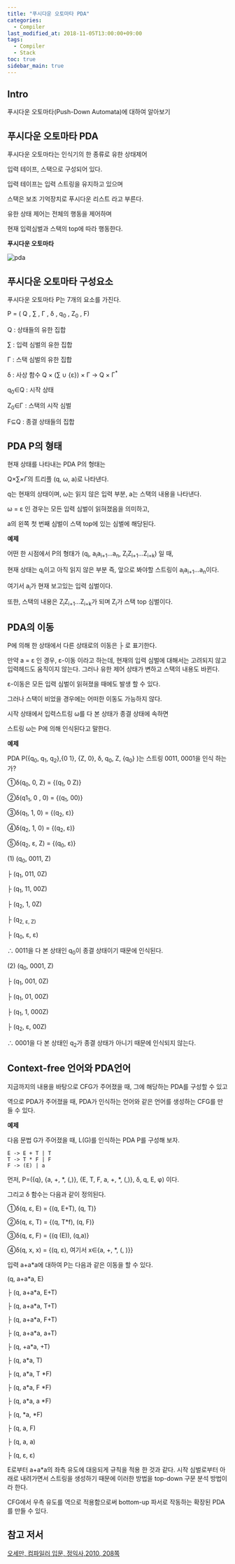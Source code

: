 ```yaml
---
title: "푸시다운 오토마타 PDA"
categories: 
  - Compiler
last_modified_at: 2018-11-05T13:00:00+09:00
tags: 
  - Compiler
  - Stack
toc: true
sidebar_main: true
---
```


## Intro

푸시다운 오토마타(Push-Down Automata)에 대하여 알아보기


## 푸시다운 오토마타 PDA

푸시다운 오토마타는 인식기의 한 종류로 유한 상태제어

입력 테이프, 스택으로 구성되어 있다. 

입력 테이프는 입력 스트링을 유지하고 있으며

스택은 보조 기억장치로 푸시다운 리스트 라고 부른다. 

유한 상태 제어는 전체의 행동을 제어하며 

현재 입력심벌과 스택의 top에 따라 행동한다.

**푸시다운 오토마타**


![pda](https://github.com/lesslate/lesslate.github.io/blob/master/assets/img/compiler/pda/pda.png?raw=true)


## 푸시다운 오토마타 구성요소

푸시다운 오토마타 P는 7개의 요소를 가진다.

P = ( Q , ∑ , Γ , δ , q<sub>0</sub> , Z<sub>0</sub> , F)

Q : 상태들의 유한 집합

∑ : 입력 심벌의 유한 집합

Γ : 스택 심벌의 유한 집합

δ : 사상 함수 Q × (∑ ∪ {ε}) × Γ -> Q × Γ<sup>*</sup>

q<sub>0</sub>∈Q : 시작 상태

Z<sub>0</sub>∈Γ : 스택의 시작 심벌

F⊆Q : 종결 상태들의 집합


## PDA P의 형태

현재 상태를 나타내는 PDA P의 형태는

Q×∑<sup>*</sup>×Γ<sup>*</sup>의 트리플 (q, ω, a)로 나타낸다. 

q는 현재의 상태이며, ω는 읽지 않은 입력 부분, a는 스택의 내용을 나타낸다.

ω = ε 인 경우는 모든 입력 심벌이 읽혀졌음을 의미하고, 

a의 왼쪽 첫 번째 심벌이 스택 top에 있는 심벌에 해당된다.


**예제**

어떤 한 시점에서 P의 형태가 (q<sub>i</sub>, a<sub>i</sub>a<sub>i+1</sub>...a<sub>n</sub>, Z<sub>i</sub>Z<sub>i+1</sub>...Z<sub>i+k</sub>) 일 때, 

현재 상태는 q<sub>i</sub>이고
아직 읽지 않은 부분 즉, 앞으로 봐야할 스트링이 a<sub>i</sub>a<sub>i+1</sub>...a<sub>n</sub>이다.

여기서 a<sub>i</sub>가 현재 보고있는 입력 심벌이다. 

또한, 스택의 내용은 Z<sub>i</sub>Z<sub>i+1</sub>...Z<sub>i+k</sub>가 되며 Z<sub>i</sub>가 스택 top 심벌이다.

## PDA의 이동

P에 의해 한 상태에서 다른 상태로의 이동은 ├ 로 표기한다.

만약 a = ε 인 경우, ε-이동 이라고 하는데, 현재의 입력 심벌에 대해서는 고려되지 않고
입력헤드도 움직이지 않는다. 
그러나 유한 제어 상태가 변하고 스택의 내용도 바뀐다.

ε-이동은 모든 입력 심벌이 읽혀졌을 때에도 발생 할 수 있다. 

그러나 스택이 비었을 경우에는 어떠한 이동도 가능하지 않다.



시작 상태에서 입력스트링 ω를 다 본 상태가 종결 상태에 속하면 

스트링 ω는 P에 의해 인식된다고 말한다.

**예제**


PDA P({q<sub>0</sub>, q<sub>1</sub>, q<sub>2</sub>},{0 1}, {Z, 0}, δ, q<sub>0</sub>, Z, {q<sub>0</sub>} )는 스트링 0011, 0001을 인식 하는가?

①δ(q<sub>0</sub>, 0, Z) = {(q<sub>1</sub>, 0 Z)}

②δ(q1<sub>1</sub>, 0 , 0) = {(q<sub>1</sub>, 00)}

③δ(q<sub>1</sub>, 1, 0) = {(q<sub>2</sub>,  ε)}

④δ(q<sub>2</sub>, 1, 0) = {(q<sub>2</sub>, ε)}

⑤δ(q<sub>2</sub>, ε, Z) = {(q<sub>0</sub>, ε)}

(1) (q<sub>0</sub>, 0011, Z) 

├ (q<sub>1</sub>, 011, 0Z)

├ (q<sub>1</sub>, 11, 00Z)

├ (q<sub>2</sub>, 1, 0Z)

├ (q<sub>2, ε, Z)
    
├ (q<sub>0</sub>, ε, ε)

∴ 0011을 다 본 상태인 q<sub>0</sub>이 종결 상태이기 때문에 인식된다.

(2) (q<sub>0</sub>, 0001, Z)

├ (q<sub>1</sub>, 001, 0Z)

├ (q<sub>1</sub>, 01, 00Z)

├ (q<sub>1</sub>, 1, 000Z)

├ (q<sub>2</sub>, ε, 00Z)

∴ 0001을 다 본 상태인 q<sub>2</sub>가 종결 상태가 아니기 때문에 인식되지 않는다.

## Context-free 언어와 PDA언어

지금까지의 내용을 바탕으로 CFG가 주어졌을 때, 그에 해당하는 PDA를 구성할 수 있고

역으로 PDA가 주어졌을 때, PDA가 인식하는 언어와 같은 언어를 생성하는
CFG를 만들 수 있다.

**예제**

다음 문법 G가 주어졌을 때, L(G)를 인식하는 PDA P를 구성해 보자.

```
E -> E + T | T
T -> T * F | F
F -> (E) | a
```


먼저, P=({q}, {a, +, *, (,)}, {E, T, F, a, +, *, (,)}, δ, q, E, φ) 이다.

그리고 δ 함수는 다음과 같이 정의된다.

①δ(q, ε, E) = {(q, E+T), (q, T)} 

②δ(q, ε, T) = {(q, T*f), (q, F)}

③δ(q, ε, F) = {(q (E)), (q,a)}

④δ(q, x, x) = {(q, ε), 여기서 x∈{a, +, *, (, )}}

입력 a+a*a에 대하여 P는 다음과 같은 이동을 할 수 있다.

(q, a+a*a, E)

├ (q, a+a*a, E+T) 

├ (q, a+a*a, T+T)

├ (q, a+a*a, F+T)

├ (q, a+a*a, a+T)

├ (q, +a*a, +T)

├ (q, a*a, T)

├ (q, a*a, T *F)

├ (q, a*a, F *F)

├ (q, a*a, a *F)

├ (q, *a, *F)

├ (q, a, F)

├ (q, a, a)

├ (q, ε, ε)

E로부터 a+a*a의 좌측 유도에 대응되게 규칙을 적용 한 것과 같다.
시작 심벌로부터 아래로 내려가면서 스트링을 생성하기 때문에
이러한 방법을 top-down 구문 분석 방법이라 한다.

CFG에서 우측 유도를 역으로 적용함으로써 
bottom-up 파서로 작동하는 확장된 PDA를 만들 수 있다.



## 참고 저서

[오세만, 컴파일러 입문, 정익사,2010, 208쪽](https://book.naver.com/bookdb/book_detail.nhn?bid=6324381)